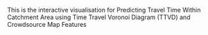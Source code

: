 This is the interactive visualisation for Predicting Travel Time Within Catchment Area using Time Travel Voronoi Diagram (TTVD) and Crowdsource Map Features
